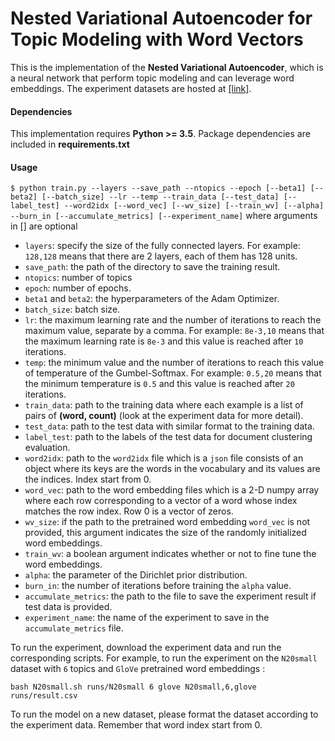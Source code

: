 # Nested Variational Autoencoder for Topic Modeling with Word Vectors

This is the implementation of the **Nested Variational Autoencoder**, which is a neural network that perform topic modeling and can leverage word embeddings. The experiment datasets are hosted at [\[link\]](https://drive.google.com/drive/folders/1Cv2mWzOB_ulZdWfL3FPkK4sY8KEf9IOA?usp=sharing).

#### Dependencies
This implementation requires **Python >= 3.5**.
Package dependencies are included in **requirements.txt**

#### Usage
`$ python train.py --layers --save_path --ntopics --epoch [--beta1] [--beta2] [--batch_size] --lr --temp --train_data [--test_data] [--label_test] --word2idx [--word_vec] [--wv_size] [--train_wv] [--alpha] --burn_in [--accumulate_metrics] [--experiment_name]` 
where arguments in [] are optional
- `layers`: specify the size of the fully connected layers. For example: `128,128` means that there are 2 layers, each of them has 128 units.
- `save_path`: the path of the directory to save the training result.
- `ntopics`: number of topics
- `epoch`: number of epochs.
- `beta1` and `beta2`: the hyperparameters of the Adam Optimizer.
- `batch_size`: batch size.
- `lr`: the maximum learning rate and the number of iterations to reach the maximum value, separate by a comma. For example: `8e-3,10` means that the maximum learning rate is `8e-3` and this value is reached after `10` iterations.
- `temp`: the minimum value and the number of iterations to reach this value of temperature of the Gumbel-Softmax. For example: `0.5,20` means that the minimum temperature is `0.5` and this value is reached after `20` iterations.
- `train_data`: path to the training data where each example is a list of pairs of **(word, count)** (look at the experiment data for more detail).
- `test_data`: path to the test data with similar format to the training data.
- `label_test`: path to the labels of the test data for document clustering evaluation.
- `word2idx`: path to the `word2idx` file which is a `json` file consists of an object where its keys are the words in the vocabulary and its values are the indices. Index start from 0.
- `word_vec`: path to the word embedding files which is a 2-D numpy array where each row corresponding to a vector of a word whose index matches the row index. Row 0 is a vector of zeros.
- `wv_size`: if the path to the pretrained word embedding `word_vec` is not provided, this argument indicates the size of the randomly initialized word embeddings.
- `train_wv`: a boolean argument indicates whether or not to fine tune the word embeddings.
- `alpha`: the parameter of the Dirichlet prior distribution.
- `burn_in`: the number of iterations before training the `alpha` value.
- `accumulate_metrics`: the path to the file to save the experiment result if test data is provided.
- `experiment_name`: the name of the experiment to save in the `accumulate_metrics` file.

To run the experiment, download the experiment data and run the corresponding scripts. For example, to run the experiment on the `N20small` dataset with `6` topics and `GloVe` pretrained word embeddings :

`bash N20small.sh runs/N20small 6 glove N20small,6,glove runs/result.csv`

To run the model on a new dataset, please format the dataset according to the experiment data. Remember that word index start from 0.
